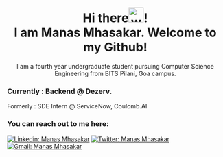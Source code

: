 <h1 align="center">Hi there<img alt="wave" src="https://emojis.slackmojis.com/emojis/images/1588177020/8809/wave_hello.gif?1588177020" width="35">! 
  <br>I am Manas Mhasakar. Welcome to my Github!</h1>

<p align="center">I am a fourth year undergraduate student pursuing Computer Science Engineering from BITS Pilani, Goa campus.</p>
<h3>Currently : Backend @ Dezerv. </h3>
</h3>Formerly : SDE Intern @ ServiceNow, Coulomb.AI</h3>
<h3>You can reach out to me here:</h3>

[![Linkedin: Manas Mhasakar](https://img.shields.io/badge/-Manas_Mhasakar-blue?style=flat-square&logo=Linkedin&logoColor=white&link=https://www.linkedin.com/in/manas-mhasakar-abb123176/)](https://www.linkedin.com/in/manas-mhasakar-abb123176/)
[![Twitter: Manas Mhasakar](https://img.shields.io/twitter/follow/MhasakarManas?style=social)](https://twitter.com/MhasakarManas)
[![Gmail: Manas Mhasakar](https://img.shields.io/badge/mail-%23D14836.svg?&style=plastic&logo=gmail&logoColor=white)](mailto:manasmhasakar2001@gmail.com)
